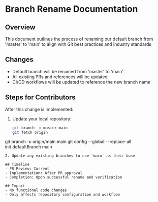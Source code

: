 # Branch Rename Documentation

## Overview
This document outlines the process of renaming our default branch from 'master' to 'main' to align with Git best practices and industry standards.

## Changes
- Default branch will be renamed from 'master' to 'main'
- All existing PRs and references will be updated
- CI/CD workflows will be updated to reference the new branch name

## Steps for Contributors
After this change is implemented:
1. Update your local repository:
   ```bash
   git branch -m master main
   git fetch origin
git branch -u origin/main main
git config --global --replace-all init.defaultBranch main
   ```
2. Update any existing branches to use 'main' as their base

## Timeline
- PR Review: Current
- Implementation: After PR approval
- Completion: Upon successful rename and verification

## Impact
- No functional code changes
- Only affects repository configuration and workflow
